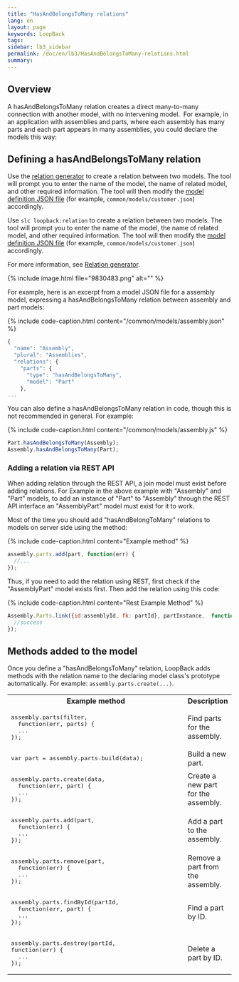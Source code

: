 ```yaml
---
title: "HasAndBelongsToMany relations"
lang: en
layout: page
keywords: LoopBack
tags:
sidebar: lb3_sidebar
permalink: /doc/en/lb3/HasAndBelongsToMany-relations.html
summary:
---
```


## Overview

A hasAndBelongsToMany relation creates a direct many-to-many connection with another model, with no intervening model. 
For example, in an application with assemblies and parts, where each assembly has many parts and each part appears in many assemblies, you could declare the models this way:

## Defining a hasAndBelongsToMany relation

Use the [relation generator](Relation-generator.html) to create a relation between two models. The tool will prompt you to enter the name of the model, the name of related model, and other required information.
The tool will then modify the [model definition JSON file](Model-definition-JSON-file.html) (for example, `common/models/customer.json`) accordingly.

Use `slc loopback:relation` to create a relation between two models. The tool will prompt you to enter the name of the model, the name of related model, and other required information.
The tool will then modify the [model definition JSON file](Model-definition-JSON-file.html) (for example, `common/models/customer.json`) accordingly.

For more information, see [Relation generator](Relation-generator.html).

{% include image.html file="9830483.png" alt="" %}

For example, here is an excerpt from a model JSON file for a assembly model, expressing a hasAndBelongsToMany relation between assembly and part models:

{% include code-caption.html content="/common/models/assembly.json" %}
```javascript
{
  "name": "Assembly",
  "plural": "Assemblies",
  "relations": {
    "parts": {
      "type": "hasAndBelongsToMany",
      "model": "Part"
    },
...
```

You can also define a hasAndBelongsToMany relation in code, though this is not recommended in general. For example:

{% include code-caption.html content="/common/models/assembly.js" %}
```javascript
Part.hasAndBelongsToMany(Assembly);
Assembly.hasAndBelongsToMany(Part);
```

### Adding a relation via REST API

When adding relation through the REST API, a join model must exist before adding relations.
For Example in the above example with "Assembly" and "Part" models, to add an instance of "Part" to "Assembly" through the REST API
interface an "AssemblyPart" model must exist for it to work.

Most of the time you should add "hasAndBelongToMany" relations to models on server side using the method:

{% include code-caption.html content="Example method" %}
```javascript
assembly.parts.add(part, function(err) {
  //...
});
```

Thus, if you need to add the relation using REST, first check if the "AssemblyPart" model exists first. Then add the relation using this code:

{% include code-caption.html content="Rest Example Method" %}
```javascript
Assembly.Parts.link({id:assemblyId, fk: partId}, partInstance,  function(value, header) {
  //success
});
```

## Methods added to the model

Once you define a "hasAndBelongsToMany" relation, LoopBack adds methods with the relation name to the declaring model class's prototype automatically.
For example: `assembly.parts.create(...)`.

<table>
  <tbody>
    <tr>
      <th style="width: 400px;">Example method</th>
      <th>Description</th>
    </tr>
    <tr>
      <td>
        <pre>assembly.parts(filter,
  function(err, parts) {<br>  ...<br>});</pre>
      </td>
      <td>Find parts for the assembly.</td>
    </tr>
    <tr>
      <td>
        <pre>var part = assembly.parts.build(data);</pre>
      </td>
      <td>Build a new part.</td>
    </tr>
    <tr>
      <td>
        <pre>assembly.parts.create(data,
  function(err, part) {<br>  ...<br>});</pre>
      </td>
      <td>Create a new part for the assembly.</td>
    </tr>
    <tr>
      <td>
        <pre>assembly.parts.add(part,
  function(err) {<br>  ...<br>});</pre>
      </td>
      <td>Add a part to the assembly.</td>
    </tr>
    <tr>
      <td>
        <pre>assembly.parts.remove(part,
  function(err) {<br>  ...<br>});</pre>
      </td>
      <td>Remove a part from the assembly.</td>
    </tr>
    <tr>
      <td>
        <pre>assembly.parts.findById(partId,
  function(err, part) {<br>  ...<br>});</pre>
      </td>
      <td>Find a part by ID.</td>
    </tr>
    <tr>
      <td>
        <pre>assembly.parts.destroy(partId,
function(err) {<br>  ...<br>});</pre>
      </td>
      <td>Delete a part by ID.</td>
    </tr>
  </tbody>
</table>
